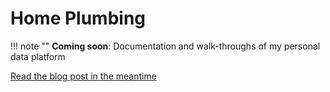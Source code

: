 # Home Plumbing

!!! note ""
    **Coming soon**: Documentation and walk-throughs of my personal data platform

[Read the blog post in the meantime](./blog/posts/home-plumbing-my-own-data-platform.md)
